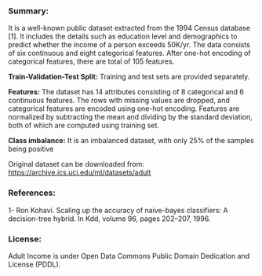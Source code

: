 
### Summary:

It is a well-known public dataset extracted from the 1994 Census database [1].
It includes the details such as education level and demographics to predict whether the income of a
person exceeds 50K/yr. The data consists of six continuous and eight categorical features. After
one-hot encoding of categorical features, there are total of 105 features.

**Train-Validation-Test Split:** Training and test sets are provided separately. 

**Features:** The dataset has 14 attributes consisting of 8 categorical and 6 continuous features. The rows with missing values are dropped, and categorical features are encoded using one-hot encoding.
Features are normalized by subtracting the mean and dividing by the standard deviation, both of
which are computed using training set.

**Class imbalance:** It is an imbalanced dataset, with only 25% of the samples being positive


Original dataset can be downloaded from: https://archive.ics.uci.edu/ml/datasets/adult


### References:

1- Ron Kohavi. Scaling up the accuracy of naive-bayes classifiers: A decision-tree hybrid. In Kdd, volume 96, pages 202–207, 1996.


### License: 

Adult Income is under Open Data Commons Public Domain Dedication and License (PDDL).
